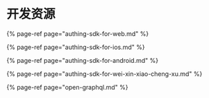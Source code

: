 # 开发资源

{% page-ref page="authing-sdk-for-web.md" %}

{% page-ref page="authing-sdk-for-ios.md" %}

{% page-ref page="authing-sdk-for-android.md" %}

{% page-ref page="authing-sdk-for-wei-xin-xiao-cheng-xu.md" %}

{% page-ref page="open-graphql.md" %}

